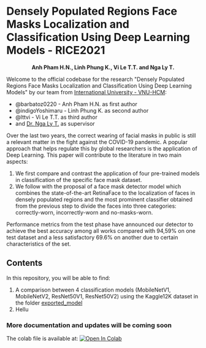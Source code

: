 # Densely Populated Regions Face Masks Localization and Classification Using Deep Learning Models - RICE2021

<p align="center">
  <b>Anh Pham H.N., Linh Phung K., Vi Le T.T. and Nga Ly T.</b></span>
</p>

Welcome to the official codebase for the research "Densely Populated Regions Face Masks Localization and Classification Using Deep Learning Models" by our team from [International University - VNU-HCM](https://hcmiu.edu.vn/en/):

- @barbatoz0220 - Anh Pham H.N. as first author
- @indigoYoshimaru - Linh Phung K. as second author
- @lttvi - Vi Le T.T. as third author
- and [Dr. Nga Ly T.](https://it.hcmiu.edu.vn/user/ltnga/) as supervisor

Over the last two years, the correct wearing of facial masks in public is still a relevant matter in the fight against the COVID-19 pandemic.
A popular approach that helps regulate this by global researchers is the application of Deep Learning.
This paper will contribute to the literature in two main aspects:

1. We first compare and contrast the application of four pre-trained models in classification of the specific face mask dataset.
2. We follow with the proposal of a face mask detector model which combines the state-of-the-art RetinaFace to the localization of faces in densely populated regions and the most prominent classifier obtained from the previous step to divide the faces into three categories: correctly-worn, incorrectly-worn and no-masks-worn.

Performance metrics from the test phase have announced our detector to achieve the best accuracy among all works compared with 94,59% on one test dataset and a less satisfactory 69.6% on another due to certain characteristics of the set.

## Contents

In this repository, you will be able to find:

1. A comparison between 4 classification models (MobileNetV1, MobileNetV2, ResNet50V1, ResNet50V2) using the Kaggle12K dataset in the folder [exported_model](https://github.com/barbatoz0220/FMD-RICE2021/tree/master/exported_models/trained-on-kaggle12k)
2. Hellu

### More documentation and updates will be coming soon

The colab file is available at: [![Open In Colab](https://colab.research.google.com/assets/colab-badge.svg)](https://colab.research.google.com/gist/indigoYoshimaru/11a0f157ee6813c174b5e2b0eb4a36e0/mask_detector.ipynb)
